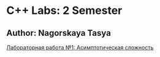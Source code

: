 # C++ Labs: 2 Semester
## Author: Nagorskaya Tasya
[Лабораторная работа №1: Асимптотическая сложность]([/Lab%20№1](https://github.com/SelfishFish07/LABS_sem2/tree/lab_1/Lab%20№1))